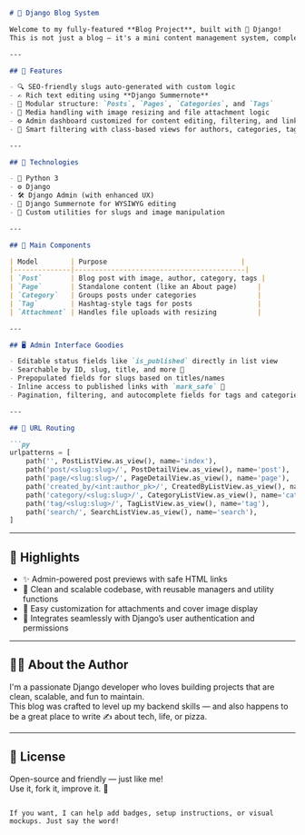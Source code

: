 ```markdown
# 📰 Django Blog System

Welcome to my fully-featured **Blog Project**, built with 💙 Django!  
This is not just a blog — it's a mini content management system, complete with admin enhancements, rich text editing, image resizing, custom slugs, and a robust category/tag structure. Oh, and it looks good too. 😉

---

## 🧠 Features

- 🔍 SEO-friendly slugs auto-generated with custom logic
- ✍️ Rich text editing using **Django Summernote**
- 🧱 Modular structure: `Posts`, `Pages`, `Categories`, and `Tags`
- 📎 Media handling with image resizing and file attachment logic
- ⚙️ Admin dashboard customized for content editing, filtering, and linking
- 🧠 Smart filtering with class-based views for authors, categories, tags & search

---

## 🚀 Technologies

- 🐍 Python 3
- ⚙️ Django
- 🛠️ Django Admin (with enhanced UX)
- 🎨 Django Summernote for WYSIWYG editing
- 🔧 Custom utilities for slugs and image manipulation

---

## 📂 Main Components

| Model        | Purpose                                 |
|--------------|------------------------------------------|
| `Post`       | Blog post with image, author, category, tags |
| `Page`       | Standalone content (like an About page)     |
| `Category`   | Groups posts under categories               |
| `Tag`        | Hashtag-style tags for posts                |
| `Attachment` | Handles file uploads with resizing          |

---

## 🖥️ Admin Interface Goodies

- Editable status fields like `is_published` directly in list view
- Searchable by ID, slug, title, and more 🔎
- Prepopulated fields for slugs based on titles/names
- Inline access to published links with `mark_safe` 💾
- Pagination, filtering, and autocomplete fields for tags and categories

---

## 🔗 URL Routing

```py
urlpatterns = [
    path('', PostListView.as_view(), name='index'),
    path('post/<slug:slug>/', PostDetailView.as_view(), name='post'),
    path('page/<slug:slug>/', PageDetailView.as_view(), name='page'),
    path('created_by/<int:author_pk>/', CreatedByListView.as_view(), name='created_by'),
    path('category/<slug:slug>/', CategoryListView.as_view(), name='category'),
    path('tag/<slug:slug>/', TagListView.as_view(), name='tag'),
    path('search/', SearchListView.as_view(), name='search'),
]
```

---

## 🌟 Highlights

- ✨ Admin-powered post previews with safe HTML links
- 🧼 Clean and scalable codebase, with reusable managers and utility functions
- 💾 Easy customization for attachments and cover image display
- 🧵 Integrates seamlessly with Django’s user authentication and permissions

---

## 🙋‍♂️ About the Author

I'm a passionate Django developer who loves building projects that are clean, scalable, and fun to maintain.  
This blog was crafted to level up my backend skills — and also happens to be a great place to write ✍️ about tech, life, or pizza.

---

## 📜 License

Open-source and friendly — just like me!  
Use it, fork it, improve it. 🍕

```

If you want, I can help add badges, setup instructions, or visual mockups. Just say the word!
```
